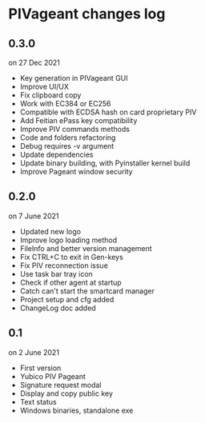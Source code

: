 
# PIVageant changes log

## 0.3.0

on 27 Dec 2021

* Key generation in PIVageant GUI
* Improve UI/UX
* Fix clipboard copy
* Work with EC384 or EC256
* Compatible with ECDSA hash on card proprietary PIV
* Add Feitian ePass key compatibility
* Improve PIV commands methods
* Code and folders refactoring
* Debug requires -v argument
* Update dependencies
* Update binary building, with Pyinstaller kernel build
* Improve Pageant window security

## 0.2.0

on 7 June 2021

* Updated new logo
* Improve logo loading method
* FileInfo and better version management
* Fix CTRL+C to exit in Gen-keys
* Fix PIV reconnection issue
* Use task bar tray icon
* Check if other agent at startup
* Catch can't start the smartcard manager
* Project setup and cfg added
* ChangeLog doc added

## 0.1

on 2 June 2021

* First version
* Yubico PIV Pageant
* Signature request modal
* Display and copy public key
* Text status
* Windows binaries, standalone exe
